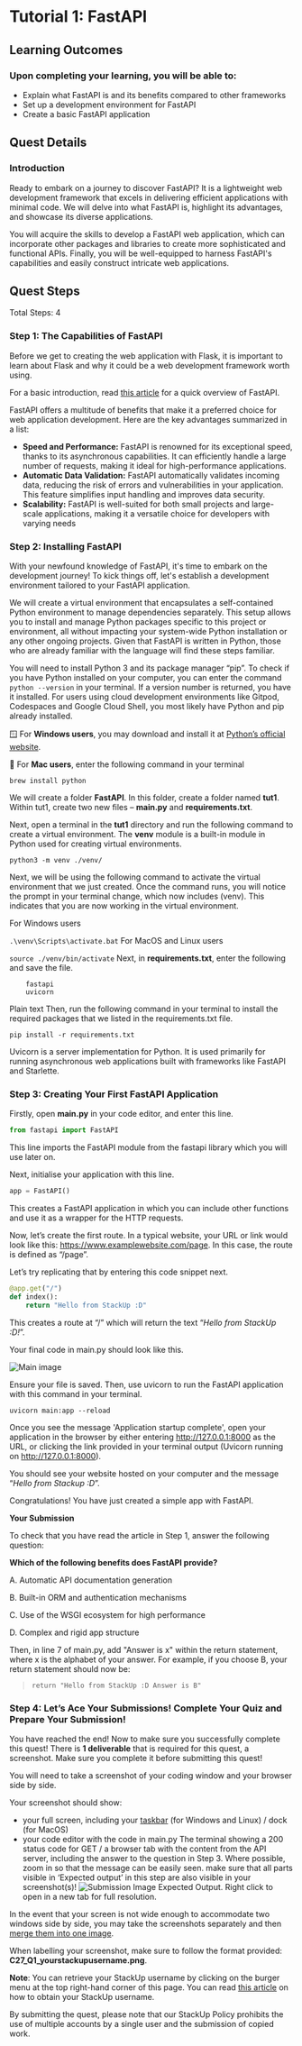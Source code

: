 # Tutorial 1: FastAPI

## Learning Outcomes

### Upon completing your learning, you will be able to:

- Explain what FastAPI is and its benefits compared to other frameworks
- Set up a development environment for FastAPI
- Create a basic FastAPI application

## Quest Details
### Introduction
Ready to embark on a journey to discover FastAPI? It is a lightweight web development framework that excels in delivering efficient applications with minimal code. We will delve into what FastAPI is, highlight its advantages, and showcase its diverse applications.

You will acquire the skills to develop a FastAPI web application, which can incorporate other packages and libraries to create more sophisticated and functional APIs. Finally, you will be well-equipped to harness FastAPI's capabilities and easily construct intricate web applications.


## Quest Steps
Total Steps: 4


### Step 1: The Capabilities of FastAPI
Before we get to creating the web application with Flask, it is important to learn about Flask and why it could be a web development framework worth using.

For a basic introduction, read [this article](https://refine.dev/blog/introduction-to-fast-api/#benefits-of-using-fastapi) for a quick overview of FastAPI.

FastAPI offers a multitude of benefits that make it a preferred choice for web application development. Here are the key advantages summarized in a list:

- **Speed and Performance:** FastAPI is renowned for its exceptional speed, thanks to its asynchronous capabilities. It can efficiently handle a large number of requests, making it ideal for high-performance applications.
- **Automatic Data Validation:** FastAPI automatically validates incoming data, reducing the risk of errors and vulnerabilities in your application. This feature simplifies input handling and improves data security.
- **Scalability:** FastAPI is well-suited for both small projects and large-scale applications, making it a versatile choice for developers with varying needs

### Step 2: Installing FastAPI
With your newfound knowledge of FastAPI, it's time to embark on the development journey! To kick things off, let's establish a development environment tailored to your FastAPI application.

We will create a virtual environment that encapsulates a self-contained Python environment to manage dependencies separately. This setup allows you to install and manage Python packages specific to this project or environment, all without impacting your system-wide Python installation or any other ongoing projects. Given that FastAPI is written in Python, those who are already familiar with the language will find these steps familiar.

You will need to install Python 3 and its package manager “pip”. To check if you have Python installed on your computer, you can enter the command `python --version` in your terminal. If a version number is returned, you have it installed. For users using cloud development environments like Gitpod, Codespaces and Google Cloud Shell, you most likely have Python and pip already installed.

🪟 For **Windows users**, you may download and install it at [Python’s official website](https://www.python.org/downloads/).

🍎 For **Mac users**, enter the following command in your terminal

`brew install python`

We will create a folder **FastAPI**. In this folder, create a folder named **tut1**. Within tut1,  create two new files – **main.py** and **requirements.txt**.

Next, open a terminal in the **tut1** directory and run the following command to create a virtual environment. The **venv** module is a built-in module in Python used for creating virtual environments.

`python3 -m venv ./venv/`

Next, we will be using the following command to activate the virtual environment that we just created. Once the command runs, you will notice the prompt in your terminal change, which now includes (venv). This indicates that you are now working in the virtual environment.

For Windows users

`.\venv\Scripts\activate.bat`
For MacOS and Linux users

`source ./venv/bin/activate`
Next, in **requirements.txt**, enter the following and save the file.

```text
    fastapi
    uvicorn
```

Plain text
Then, run the following command in your terminal to install the required packages that we listed in the requirements.txt file.

`pip install -r requirements.txt`

Uvicorn is a server implementation for Python. It is used primarily for running asynchronous web applications built with frameworks like FastAPI and Starlette.

### Step 3: Creating Your First FastAPI Application
Firstly, open **main.py** in your code editor, and enter this line.

```python
from fastapi import FastAPI
```

This line imports the FastAPI module from the fastapi library which you will use later on.

Next, initialise your application with this line.

```python
app = FastAPI()
```

This creates a FastAPI application in which you can include other functions and use it as a wrapper for the HTTP requests.

Now, let’s create the first route. In a typical website, your URL or link would look like this: https://www.examplewebsite.com/page. In this case, the route is defined as “/page”.

Let’s try replicating that by entering this code snippet next.

```python
@app.get("/")
def index():
    return "Hello from StackUp :D"
```

This creates a route at “/” which will return the text “*Hello from StackUp :D!*”.

Your final code in main.py should look like this.

![Main image](./docs/main.jpeg)

Ensure your file is saved. Then, use uvicorn to run the FastAPI application with this command in your terminal.

`uvicorn main:app --reload`

Once you see the message 'Application startup complete', open your application in the browser by either entering http://127.0.0.1:8000 as the URL, or clicking the link provided in your terminal output (Uvicorn running on http://127.0.0.1:8000). 

You should see your website hosted on your computer and the message “*Hello from Stackup :D*”.

Congratulations! You have just created a simple app with FastAPI. 

**Your Submission**

To check that you have read the article in Step 1, answer the following question:

**Which of the following benefits does FastAPI provide?**

A. Automatic API documentation generation

B. Built-in ORM and authentication mechanisms

C. Use of the WSGI ecosystem for high performance

D. Complex and rigid app structure

Then, in line 7 of main.py, add "Answer is x" within the return statement, where x is the alphabet of your answer. For example, if you choose B, your return statement should now be:

> ```
> return "Hello from StackUp :D Answer is B"
> ```

### Step 4: Let’s Ace Your Submissions! Complete Your Quiz and Prepare Your Submission!
You have reached the end! Now to make sure you successfully complete this quest! There is **1 deliverable** that is required for this quest, a screenshot. Make sure you complete it before submitting this quest!

You will need to take a screenshot of your coding window and your browser side by side.

Your screenshot should show:

- your full screen, including your [taskbar](https://community-library.netlify.app/blog/what-if-i-don't-have-a-taskbar/) (for Windows and Linux) / dock (for MacOS)
- your code editor with the code in main.py
The terminal showing a 200 status code for GET /
a browser tab with the content from the API server, including the answer to the question in Step 3. Where possible, zoom in so that the message can be easily seen.
make sure that all parts visible in ‘Expected output’ in this step are also visible in your screenshot(s)!
![Submission Image](./docs/submission.jpeg)
Expected Output. Right click to open in a new tab for full resolution.

In the event that your screen is not wide enough to accommodate two windows side by side, you may take the screenshots separately and then [merge them into one image](https://stackie-tool.streamlit.app/).

When labelling your screenshot, make sure to follow the format provided: **C27_Q1_yourstackupusername.png**.

**Note**: You can retrieve your StackUp username by clicking on the burger menu at the top right-hand corner of this page. You can read [this article](https://stackuphelpcentre.zendesk.com/hc/en-us/articles/25416574073625-How-to-obtain-your-Campus-Learn-and-Earn-v2-0-username-) on how to obtain your StackUp username.

By submitting the quest, please note that our StackUp Policy prohibits the use of multiple accounts by a single user and the submission of copied work.